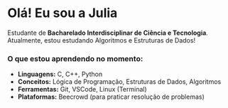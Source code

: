 # Olá! Eu sou a Julia

Estudante de **Bacharelado Interdisciplinar de Ciência e Tecnologia**. 
Atualmente, estou estudando Algoritmos e Estruturas de Dados!

### O que estou aprendendo no momento:

* **Linguagens:** C, C++, Python
* **Conceitos:** Lógica de Programação, Estruturas de Dados, Algoritmos
* **Ferramentas:** Git, VSCode, Linux (Terminal)
* **Plataformas:** Beecrowd (para praticar resolução de problemas)
